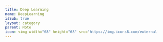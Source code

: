 ```yaml
---
title: Deep Learning
name: DeepLearning
isSub: true
layout: category
parent: Note
icon: <img width="68" height="68" src="https://img.icons8.com/external-smashingstocks-mixed-smashing-stocks/68/external-deep-learning-science-smashingstocks-mixed-smashing-stocks.png" alt="external-deep-learning-science-smashingstocks-mixed-smashing-stocks"/>
---
```

